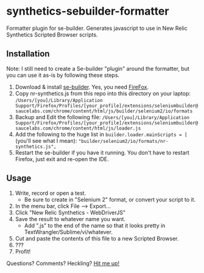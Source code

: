 synthetics-sebuilder-formatter
==============================

Formatter plugin for se-builder. Generates javascript to use in New Relic Synthetics Scripted Browser scripts.

## Installation

Note: I still need to create a Se-builder "plugin" around the formatter, but you can use it as-is by following these steps.

1. Download & install [se-builder](http://sebuilder.github.io/se-builder/). Yes, you need [FireFox](https://www.mozilla.org/en-US/firefox/new/).
2. Copy nr-synthetics.js from this repo into this directory on your laptop:
`/Users/[you]/Library/Application Support/Firefox/Profiles/[your_profile]/extensions/seleniumbuilder@saucelabs.com/chrome/content/html/js/builder/selenium2/io/formats`
3. Backup and Edit the following file: 
`/Users/[you]/Library/Application Support/Firefox/Profiles/[your_profile]/extensions/seleniumbuilder@saucelabs.com/chrome/content/html/js/loader.js`
4. Add the following to the huge list in `builder.loader.mainScripts = [` (you'll see what I mean):
   `"builder/selenium2/io/formats/nr-synthetics.js",`
5. Restart the se-builder if you have it running. You don't have to restart Firefox, just exit and re-open the IDE.

## Usage

1. Write, record or open a test. 
   * Be sure to create in "Selenium 2" format, or convert your script to it.
2. In the menu bar, click File --> Export...
3. Click "New Relic Synthetics - WebDriverJS"
4. Save the result to whatever name you want. 
   * Add ".js" to the end of the name so that it looks pretty in TextWrangler/Sublime/vi/whatever.
5. Cut and paste the contents of this file to a new Scripted Browser.
6. ???
7. Profit!

Questions? Comments? Heckling? [Hit me up!](mailto:seth@newrelic.com)
